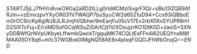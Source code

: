 $START$J5jLJ7fHVn8vwO9Oa2aRD2tLLg0rbMCMziSvgrFXQr+s8k/OIZQB9AfRJm+vzEmvzpvYXyOR031V7WAQP7buSyuCW2d6521uD94+Ccs93iQBboEm0rOC9/cKp6gWJ8JLRJmjhVQbher9mEarjFu05cV17Ev2rbX0XxSYUPR8rHD25IXTcFuj+E/rxMDSofGCqWSuZiDA/tCjt1V/XDsujzrKO1DtK0D+zaoiS+5XNyDDBWfQrNVpUKbyeLffwmkQwckT/gqujMK74CQLtEsFFn4i62UEQYnsM8fMAA05DY8q6+m1c37WGBxk0IMgNQ58AE8o4plxqFGQDJFhWbOnqQ==$END$